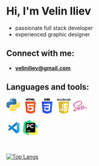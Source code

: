 # Hi, I'm Velin Iliev
- passionate full stack developer
- experienced graphic designer

## Connect with me: 
- **veliniliev@gmail.com**

## Languages and tools:
<p>
<img src="./logos/Python-logo-notext.svg" alt="Python" width="40" height="40">
<img src="./logos/HTML5_logo_and_wordmark.svg" alt="HTML5" width="40" height="40">
<img src="./logos/CSS3_logo_and_wordmark.svg" alt="CSS" width="40" height="40">
<img src="./logos/Javascript_badge.svg" alt="JavaScript" width="40" height="40">
<img src="./logos/sass-1.svg" alt="SASS" width="40" height="40">

[//]: # (<img src="./logos/Github.svg" alt="GitHub" width="40" height="40">)
<img src="./logos/vscode.svg" alt="VSCode" width="40" height="40">
<img src="./logos/PyCharm_Icon.svg" alt="Pycharm" width="40" height="40">
</p>
<br>

[![Top Langs](https://github-readme-stats.vercel.app/api/top-langs/?username=VelinIliev&exclude_repo=github-readme-stats,anuraghazra.github.io)](https://github.com/anuraghazra/github-readme-stats)